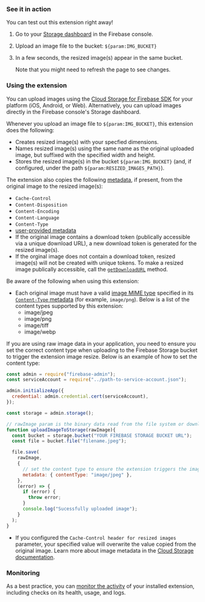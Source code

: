 ### See it in action

You can test out this extension right away!

1.  Go to your [Storage dashboard](https://console.firebase.google.com/project/${param:PROJECT_ID}/storage) in the Firebase console.

1.  Upload an image file to the bucket: `${param:IMG_BUCKET}`

1.  In a few seconds, the resized image(s) appear in the same bucket.

    Note that you might need to refresh the page to see changes.

### Using the extension

You can upload images using the [Cloud Storage for Firebase SDK](https://firebase.google.com/docs/storage/) for your platform (iOS, Android, or Web). Alternatively, you can upload images directly in the Firebase console's Storage dashboard.

Whenever you upload an image file to `${param:IMG_BUCKET}`, this extension does the following:

- Creates resized image(s) with your specfied dimensions.
- Names resized image(s) using the same name as the original uploaded image, but suffixed with the specified width and height.
- Stores the resized image(s) in the bucket `${param:IMG_BUCKET}` (and, if configured, under the path `${param:RESIZED_IMAGES_PATH}`).

The extension also copies the following [metadata](https://cloud.google.com/storage/docs/metadata#mutable), if present, from the original image to the resized image(s):

- `Cache-Control`
- `Content-Disposition`
- `Content-Encoding`
- `Content-Language`
- `Content-Type`
- [user-provided metadata](https://cloud.google.com/storage/docs/metadata#custom-metadata)
 - If the original image contains a download token (publically accessible via a unique download URL), a new download token is generated for the resized image(s). 
 - If the orginal image does not contain a download token, resized image(s) will not be created with unique tokens. To make a resized image publically accessible, call the [`getDownloadURL`](https://firebase.google.com/docs/reference/js/firebase.storage.Reference#getdownloadurl) method.

Be aware of the following when using this extension:

- Each original image must have a valid [image MIME type](https://developer.mozilla.org/en-US/docs/Web/HTTP/Basics_of_HTTP/MIME_types#Image_types) specified in its [`Content-Type` metadata](https://developer.mozilla.org/docs/Web/HTTP/Headers/Content-Type) (for example, `image/png`). Below is a list of the content types supported by this extension:
  * image/jpeg
  * image/png
  * image/tiff
  * image/webp

If you are using raw image data in your application, you need to ensure you set the correct content type when uploading to the Firebase Storage bucket to trigger the extension image resize. Below is an example of how to set the content type:

```js
const admin = require("firebase-admin");
const serviceAccount = require("../path-to-service-account.json");

admin.initializeApp({
  credential: admin.credential.cert(serviceAccount),
});

const storage = admin.storage();

// rawImage param is the binary data read from the file system or downloaded from URL
function uploadImageToStorage(rawImage){
  const bucket = storage.bucket("YOUR FIREBASE STORAGE BUCKET URL");
  const file = bucket.file("filename.jpeg");

  file.save(
    rawImage,
    {
      // set the content type to ensure the extension triggers the image resize(s)
      metadata: { contentType: "image/jpeg" },
    },
    (error) => {
      if (error) {
        throw error;
      }
      console.log("Sucessfully uploaded image");
    }
  );
}
```

- If you configured the `Cache-Control header for resized images` parameter, your specified value will overwrite the value copied from the original image. Learn more about image metadata in the [Cloud Storage documentation](https://firebase.google.com/docs/storage/).

### Monitoring

As a best practice, you can [monitor the activity](https://firebase.google.com/docs/extensions/manage-installed-extensions#monitor) of your installed extension, including checks on its health, usage, and logs.
